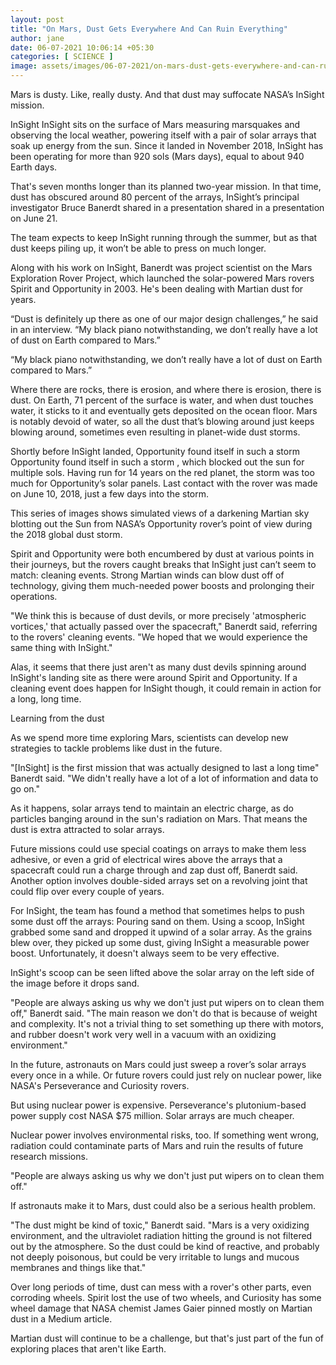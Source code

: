 ```yaml
---
layout: post
title: "On Mars, Dust Gets Everywhere And Can Ruin Everything"
author: jane 
date: 06-07-2021 10:06:14 +05:30 
categories: [ SCIENCE ] 
image: assets/images/06-07-2021/on-mars-dust-gets-everywhere-and-can-ruin-everything_z643.1200.jpg
---
```

Mars is dusty. Like, really dusty. And that dust may suffocate NASA’s InSight mission.

InSight InSight sits on the surface of Mars measuring marsquakes and observing the local weather, powering itself with a pair of solar arrays that soak up energy from the sun. Since it landed in November 2018, InSight has been operating for more than 920 sols (Mars days), equal to about 940 Earth days.

That's seven months longer than its planned two-year mission. In that time, dust has obscured around 80 percent of the arrays, InSight’s principal investigator Bruce Banerdt shared in a presentation shared in a presentation on June 21.

The team expects to keep InSight running through the summer, but as that dust keeps piling up, it won’t be able to press on much longer.

Along with his work on InSight, Banerdt was project scientist on the Mars Exploration Rover Project, which launched the solar-powered Mars rovers Spirit and Opportunity in 2003. He's been dealing with Martian dust for years.

“Dust is definitely up there as one of our major design challenges,” he said in an interview. “My black piano notwithstanding, we don’t really have a lot of dust on Earth compared to Mars.”

“My black piano notwithstanding, we don’t really have a lot of dust on Earth compared to Mars.”

Where there are rocks, there is erosion, and where there is erosion, there is dust. On Earth, 71 percent of the surface is water, and when dust touches water, it sticks to it and eventually gets deposited on the ocean floor. Mars is notably devoid of water, so all the dust that’s blowing around just keeps blowing around, sometimes even resulting in planet-wide dust storms.

Shortly before InSight landed, Opportunity found itself in such a storm Opportunity found itself in such a storm , which blocked out the sun for multiple sols. Having run for 14 years on the red planet, the storm was too much for Opportunity’s solar panels. Last contact with the rover was made on June 10, 2018, just a few days into the storm.

This series of images shows simulated views of a darkening Martian sky blotting out the Sun from NASA’s Opportunity rover’s point of view during the 2018 global dust storm.

Spirit and Opportunity were both encumbered by dust at various points in their journeys, but the rovers caught breaks that InSight just can’t seem to match: cleaning events. Strong Martian winds can blow dust off of technology, giving them much-needed power boosts and prolonging their operations.

"We think this is because of dust devils, or more precisely 'atmospheric vortices,' that actually passed over the spacecraft," Banerdt said, referring to the rovers' cleaning events. "We hoped that we would experience the same thing with InSight."

Alas, it seems that there just aren't as many dust devils spinning around InSight's landing site as there were around Spirit and Opportunity. If a cleaning event does happen for InSight though, it could remain in action for a long, long time.

Learning from the dust

As we spend more time exploring Mars, scientists can develop new strategies to tackle problems like dust in the future.

"[InSight] is the first mission that was actually designed to last a long time" Banerdt said. "We didn't really have a lot of a lot of information and data to go on."

As it happens, solar arrays tend to maintain an electric charge, as do particles banging around in the sun's radiation on Mars. That means the dust is extra attracted to solar arrays.

Future missions could use special coatings on arrays to make them less adhesive, or even a grid of electrical wires above the arrays that a spacecraft could run a charge through and zap dust off, Banerdt said. Another option involves double-sided arrays set on a revolving joint that could flip over every couple of years.

For InSight, the team has found a method that sometimes helps to push some dust off the arrays: Pouring sand on them. Using a scoop, InSight grabbed some sand and dropped it upwind of a solar array. As the grains blew over, they picked up some dust, giving InSight a measurable power boost. Unfortunately, it doesn't always seem to be very effective.

InSight's scoop can be seen lifted above the solar array on the left side of the image before it drops sand.

"People are always asking us why we don't just put wipers on to clean them off," Banerdt said. "The main reason we don't do that is because of weight and complexity. It's not a trivial thing to set something up there with motors, and rubber doesn't work very well in a vacuum with an oxidizing environment."

In the future, astronauts on Mars could just sweep a rover’s solar arrays every once in a while. Or future rovers could just rely on nuclear power, like NASA's Perseverance and Curiosity rovers.

But using nuclear power is expensive. Perseverance's plutonium-based power supply cost NASA $75 million. Solar arrays are much cheaper.

Nuclear power involves environmental risks, too. If something went wrong, radiation could contaminate parts of Mars and ruin the results of future research missions.

"People are always asking us why we don't just put wipers on to clean them off."

If astronauts make it to Mars, dust could also be a serious health problem.

"The dust might be kind of toxic," Banerdt said. "Mars is a very oxidizing environment, and the ultraviolet radiation hitting the ground is not filtered out by the atmosphere. So the dust could be kind of reactive, and probably not deeply poisonous, but could be very irritable to lungs and mucous membranes and things like that."

Over long periods of time, dust can mess with a rover's other parts, even corroding wheels. Spirit lost the use of two wheels, and Curiosity has some wheel damage that NASA chemist James Gaier pinned mostly on Martian dust in a Medium article.

Martian dust will continue to be a challenge, but that's just part of the fun of exploring places that aren't like Earth.